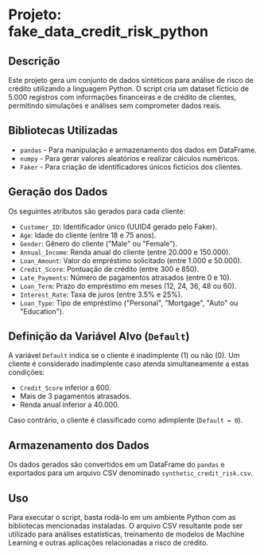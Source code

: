 # Projeto: fake_data_credit_risk_python

## Descrição
Este projeto gera um conjunto de dados sintéticos para análise de risco de crédito utilizando a linguagem Python. O script cria um dataset fictício de 5.000 registros com informações financeiras e de crédito de clientes, permitindo simulações e análises sem comprometer dados reais.

## Bibliotecas Utilizadas
- `pandas` - Para manipulação e armazenamento dos dados em DataFrame.
- `numpy` - Para gerar valores aleatórios e realizar cálculos numéricos.
- `Faker` - Para criação de identificadores únicos fictícios dos clientes.

## Geração dos Dados
Os seguintes atributos são gerados para cada cliente:
- `Customer_ID`: Identificador único (UUID4 gerado pelo Faker).
- `Age`: Idade do cliente (entre 18 e 75 anos).
- `Gender`: Gênero do cliente ("Male" ou "Female").
- `Annual_Income`: Renda anual do cliente (entre 20.000 e 150.000).
- `Loan_Amount`: Valor do empréstimo solicitado (entre 1.000 e 50.000).
- `Credit_Score`: Pontuação de crédito (entre 300 e 850).
- `Late_Payments`: Número de pagamentos atrasados (entre 0 e 10).
- `Loan_Term`: Prazo do empréstimo em meses (12, 24, 36, 48 ou 60).
- `Interest_Rate`: Taxa de juros (entre 3.5% e 25%).
- `Loan_Type`: Tipo de empréstimo ("Personal", "Mortgage", "Auto" ou "Education").

## Definição da Variável Alvo (`Default`)
A variável `Default` indica se o cliente é inadimplente (1) ou não (0). Um cliente é considerado inadimplente caso atenda simultaneamente a estas condições:
- `Credit_Score` inferior a 600.
- Mais de 3 pagamentos atrasados.
- Renda anual inferior a 40.000.

Caso contrário, o cliente é classificado como adimplente (`Default = 0`).

## Armazenamento dos Dados
Os dados gerados são convertidos em um DataFrame do `pandas` e exportados para um arquivo CSV denominado `synthetic_credit_risk.csv`.

## Uso
Para executar o script, basta rodá-lo em um ambiente Python com as bibliotecas mencionadas instaladas. O arquivo CSV resultante pode ser utilizado para análises estatísticas, treinamento de modelos de Machine Learning e outras aplicações relacionadas a risco de crédito.

